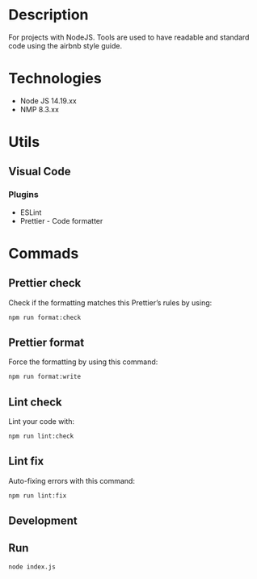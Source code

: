 # Description

For projects with NodeJS. Tools are used to have readable and standard code using the airbnb style guide.

# Technologies

- Node JS 14.19.xx
- NMP 8.3.xx

# Utils

## Visual Code

### Plugins

- ESLint
- Prettier - Code formatter

# Commads

## Prettier check

Check if the formatting matches this Prettier’s rules by using:

```bash
npm run format:check
```

## Prettier format

Force the formatting by using this command:

```bash
npm run format:write
```

## Lint check

Lint your code with:

```bash
npm run lint:check
```

## Lint fix

Auto-fixing errors with this command:

```bash
npm run lint:fix
```

## Development

## Run

```bash
node index.js
```
